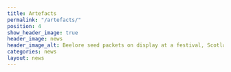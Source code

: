 ```yaml
---
title: Artefacts
permalink: "/artefacts/"
position: 4
show_header_image: true
header_image: news
header_image_alt: Beelore seed packets on display at a festival, Scotland 2015
categories: news
layout: news
---
```


